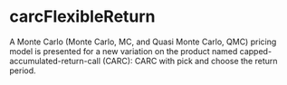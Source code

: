# carcFlexibleReturn
A Monte Carlo (Monte Carlo, MC, and Quasi Monte Carlo, QMC) pricing model is presented for a new variation on the product named capped-accumulated-return-call (CARC): CARC with pick and choose the return period. 
